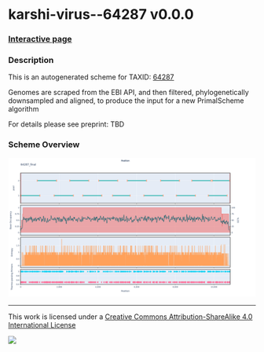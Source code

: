 # karshi-virus--64287 v0.0.0

### [Interactive page](https://chrisgkent.github.io/schemes/karshi-virus--64287-1000-v0.0.0)

### Description

This is an autogenerated scheme for TAXID: [64287](https://www.ncbi.nlm.nih.gov/Taxonomy/Browser/wwwtax.cgi?mode=Info&id=64287&lvl=3&lin=f&keep=1&srchmode=1&unlock)

Genomes are scraped from the EBI API, and then filtered, phylogenetically downsampled and aligned, to produce the input for a new PrimalScheme algorithm

For details please see preprint: TBD

### Scheme Overview

![Alt text](work/64287_final.png '64287_final.png')

------------------------------------------------------------------------

This work is licensed under a [Creative Commons Attribution-ShareAlike 4.0 International License](http://creativecommons.org/licenses/by-sa/4.0/) 

![](https://i.creativecommons.org/l/by-sa/4.0/88x31.png)